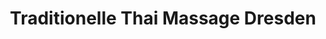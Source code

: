 ---
title: "Traditionelle Thai Massage Dresden"
url: /dresden/traditionelle-thai-massage-dresden/
shop: Massage
---